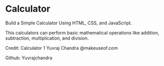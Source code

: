 # Calculator
Build a Simple Calculator Using HTML, CSS, and JavaScript.

This calculators can perform basic mathematical operations like addition, subtraction, multiplication, and division.

Credit: Calculator 1 Yuvraj Chandra @makeuseof.com 

Github: Yuvrajchandra
